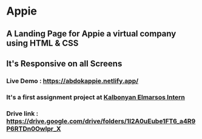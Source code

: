 # Appie

## A Landing Page for Appie a virtual company using HTML & CSS

## It's Responsive on all Screens

### Live Demo : https://abdokappie.netlify.app/

### It's a first assignment project at [Kalbonyan Elmarsos Intern](https://www.linkedin.com/company/%D9%83%D8%A7%D9%84%D8%A8%D9%86%D9%8A%D8%A7%D9%86-%D8%A7%D9%84%D9%85%D8%B1%D8%B5%D9%88%D8%B5/)

### Drive link : https://drive.google.com/drive/folders/1I2A0uEube1FT6_a4R9P6RTDn0OwIpr_X
